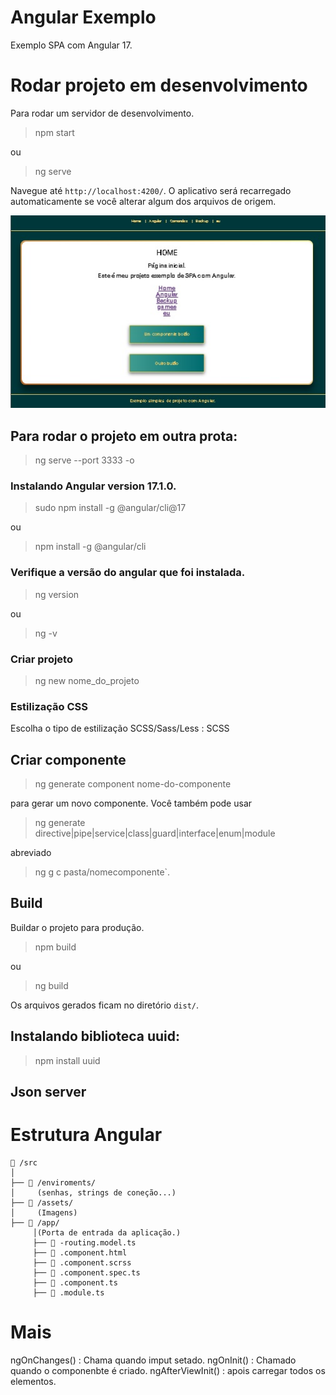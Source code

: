 # Angular Exemplo

Exemplo SPA com Angular 17.

# Rodar projeto em desenvolvimento

Para rodar um servidor de desenvolvimento. 

> npm start

ou 

> ng serve

Navegue até `http://localhost:4200/`. O aplicativo será recarregado automaticamente se você alterar algum dos arquivos de origem.


![HTML AngularJS v1](./src/assets/prtscr_angular_exemplo.jpg "screenshot")


## Para rodar o projeto em outra prota:

> ng serve --port 3333 -o


### Instalando Angular version 17.1.0.

>sudo npm install -g @angular/cli@17

ou

>npm install -g @angular/cli


### Verifique a versão do angular que foi instalada.

> ng version

ou

> ng -v

### Criar projeto

>ng new nome_do_projeto

### Estilização CSS

Escolha o tipo de estilização SCSS/Sass/Less : SCSS

## Criar componente

> ng generate component nome-do-componente

para gerar um novo componente. Você também pode usar 

> ng generate directive|pipe|service|class|guard|interface|enum|module

abreviado 

> ng g c pasta/nomecomponente`.

## Build

Buildar o projeto para produção.

> npm build

ou

> ng build

Os arquivos gerados ficam no diretório `dist/`.

## Instalando biblioteca uuid:

> npm install uuid



## Json server


# Estrutura Angular
```
📂 /src
│
├── 📂 /enviroments/
│     (senhas, strings de coneção...)
├── 📂 /assets/ 
│     (Imagens)
├── 📂 /app/ 
     │(Porta de entrada da aplicação.) 
     ├── 🌱 -routing.model.ts
     ├── 🌱 .component.html
     ├── 🌱 .component.scrss
     ├── 🌱 .component.spec.ts
     ├── 🌱 .component.ts
     ├── 🌱 .module.ts
```

# Mais
ngOnChanges() : Chama quando imput setado.
ngOnInit() : Chamado quando o componenbte é criado.
ngAfterViewInit() : apois carregar todos os elementos.

